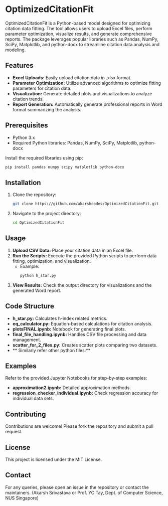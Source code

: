 
# OptimizedCitationFit

OptimizedCitationFit is a Python-based model designed for optimizing citation data fitting. The tool allows users to upload Excel files, perform parameter optimization, visualize results, and generate comprehensive reports. The package leverages popular libraries such as Pandas, NumPy, SciPy, Matplotlib, and python-docx to streamline citation data analysis and modeling.

## Features
- **Excel Uploads:** Easily upload citation data in .xlsx format.
- **Parameter Optimization:** Utilize advanced algorithms to optimize fitting parameters for citation data.
- **Visualization:** Generate detailed plots and visualizations to analyze citation trends.
- **Report Generation:** Automatically generate professional reports in Word format summarizing the analysis.

## Prerequisites
- Python 3.x
- Required Python libraries: Pandas, NumPy, SciPy, Matplotlib, python-docx

Install the required libraries using pip:
```bash
pip install pandas numpy scipy matplotlib python-docx
```

## Installation
1. Clone the repository:
   ```bash
   git clone https://github.com/akarshcodes/OptimizedCitationFit.git
   ```
2. Navigate to the project directory:
   ```bash
   cd OptimizedCitationFit
   ```

## Usage
1. **Upload CSV Data:** Place your citation data in an Excel file.
2. **Run the Scripts:** Execute the provided Python scripts to perform data fitting, optimization, and visualization.
   - Example:
     ```bash
     python h_star.py
     ```
3. **View Results:** Check the output directory for visualizations and the generated Word report.

## Code Structure
- **h_star.py:** Calculates h-index related metrics.
- **eq_calculator.py:** Equation-based calculations for citation analysis.
- **plotsFINAL.ipynb:** Notebook for generating final plots.
- **final_file_handling.ipynb:** Handles CSV file processing and data management.
- **scatter_for_2_files.py:** Creates scatter plots comparing two datasets. 
- ** Similarly refer other python files:** 

## Examples
Refer to the provided Jupyter Notebooks for step-by-step examples:
- **approximation2.ipynb:** Detailed approximation methods.
- **regression_checker_individual.ipynb:** Check regression accuracy for individual data sets.

## Contributing
Contributions are welcome! Please fork the repository and submit a pull request.

## License
This project is licensed under the MIT License.

## Contact
For any queries, please open an issue in the repository or contact the maintainers. (Akarsh Srivastava or Prof. YC Tay, Dept. of Computer Science, NUS Singapore)
